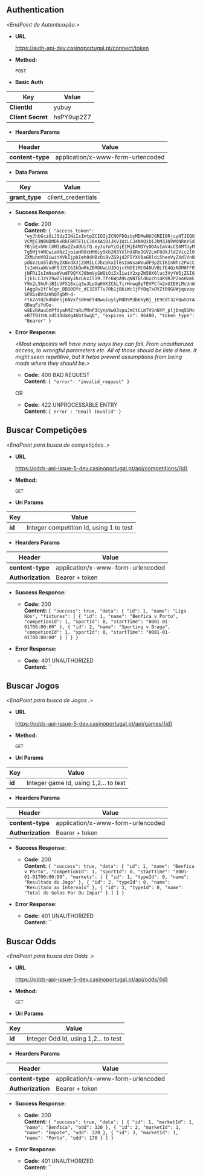 **Authentication**
----
  <_EndPoint de Autenticação._>

* **URL**

  https://auth-api-dev.casinoportugal.pt/connect/token

* **Method:**
  
  `POST` 
* **Basic Auth**
  
| Key | Value |
| --- | --- |
| **ClientId** | yubuy |
| **Client Secret** | hsPY9up2Z7 |

* **Hearders Params**

| Header | Value |
| --- | --- |
| **content-type** | application/x-www-form-urlencoded |

* **Data Params**

| Key | Value |
| --- | --- |
| **grant_type** | client_credentials |

* **Success Response:**

  * **Code:** 200 <br />
    **Content:** `{
    "access_token": "eyJhbGciOiJSUzI1NiIsImtpZCI6IjZCN0FDQzUyMDMwNUJGREI0RjcyNTJEQUVCMjE3N0NDMDkxRkFBRTEiLCJ0eXAiOiJKV1QiLCJ4NXQiOiJhM3JNVWdNRnY5dFBjbExhNnlGM3pBa2ZxdUUifQ.eyJuYmYiOjE1MjE4MDYyODAsImV4cCI6MTUyMTg5MjY4MCwiaXNzIjoiaHR0cHM6Ly9kb2N3YXlhdXRoZGV2LmF6dXJld2Vic2l0ZXMubmV0IiwiYXVkIjpbImh0dHBzOi8vZG9jd2F5YXV0aGRldi5henVyZXdlYnNpdGVzLm5ldC9yZXNvdXJjZXMiLCJhcGkxIl0sImNsaWVudF9pZCI6InNhc2FwcCIsImNsaWVudF9JZCI6IkQwRkZBRDUwLUJDQjctNDE1MC04NUVBLTE4QzNDM0FFRjNFRiIsImNsaWVudF9QYXJ0bmVySWQiOiIxIiwiY2xpZW50X0luc3VyYW5jZSI6IjEiLCJzY29wZSI6WyJhcGkxIl19.Tfc6WpA9LqNNTQldGxch14K9RJPZooHVmEY9x2L5hUhjBIcVFX18xiq3wJLoOg6SKZCkL7irHnwq8pTEVPCfm2xUIE6LMcUnWlAgg8v2tFkCqr_BDQ0OYc_dC3Z0T7u70b1jB6iWc1jPYBqTxOVZt0OGUWjquzaySPXbzBVdzHhQ7gbM-d-Ftn2aYdZkdG0esj6NVxfsBHnET4BwuiuyiyMdD5M3b65yBj_1E9EdT32HQwSOYAQBaqFiYdOe-w8EvRAuuCmPfdyahMZraRufMnP3Cynp9w93spuJmCtCLmTVSnNYP_pljbnq5SMceB7T91tHLzd51OdaKg46btSwqQ",
    "expires_in": 86400,
    "token_type": "Bearer"
}`
 
* **Error Response:**

  <_Most endpoints will have many ways they can fail. From unauthorized access, to wrongful parameters etc. All of those should be liste d here. It might seem repetitive, but it helps prevent assumptions from being made where they should be._>

  * **Code:** 400 BAD REQUEST <br />
    **Content:** `{
    "error": "invalid_request"
}`

  OR

  * **Code:** 422 UNPROCESSABLE ENTRY <br />
    **Content:** `{ error : "Email Invalid" }`
    
    
    
    
**Buscar Competições**
----
  <_EndPoint para busca de competições ._>

* **URL**

  https://odds-api-issue-5-dev.casinoportugal.pt/api/competitions/{id}

* **Method:**
  
  `GET` 
  
* **Uri Params**

| Key | Value |
| --- | --- |
| **id** | Integer competition Id, using 1 to test |

  
* **Hearders Params**

| Header | Value |
| --- | --- |
| **content-type** | application/x-www-form-urlencoded |
| **Authorization** | Bearer + token |


* **Success Response:**

  * **Code:** 200 <br />
    **Content:** `{
    "success": true,
    "data": {
        "id": 1,
        "name": "Liga Nós",
        "fixtures": [
            {
                "id": 1,
                "name": "Benfica v Porto",
                "competionId": 1,
                "sportId": 0,
                "startTime": "0001-01-01T00:00:00"
            },
            {
                "id": 2,
                "name": "Sporting v Braga",
                "competionId": 1,
                "sportId": 0,
                "startTime": "0001-01-01T00:00:00"
            }
        ]
    }
}`
 
* **Error Response:**

  * **Code:** 401 UNAUTHORIZED <br />
    **Content:** ``
    
    
**Buscar Jogos**
----
  <_EndPoint para busca de Jogos ._>

* **URL**

  https://odds-api-issue-5-dev.casinoportugal.pt/api/games/{id}

* **Method:**
  
  `GET` 
  
* **Uri Params**

| Key | Value |
| --- | --- |
| **id** | Integer game Id, using 1,2... to test |

* **Hearders Params**

| Header | Value |
| --- | --- |
| **content-type** | application/x-www-form-urlencoded |
| **Authorization** | Bearer + token |


* **Success Response:**

  * **Code:** 200 <br />
    **Content:** `{
    "success": true,
    "data": {
        "id": 1,
        "name": "Benfica v Porto",
        "competionId": 1,
        "sportId": 0,
        "startTime": "0001-01-01T00:00:00",
        "markets": [
            {
                "id": 1,
                "typeId": 0,
                "name": "Resultado do Jogo"
            },
            {
                "id": 2,
                "typeId": 0,
                "name": "Resultado ao Intervalo"
            },
            {
                "id": 3,
                "typeId": 0,
                "name": "Total de Golos Par Ou Impar"
            }
        ]
    }
}`
 
* **Error Response:**

  * **Code:** 401 UNAUTHORIZED <br />
    **Content:** ``




**Buscar Odds**
----
  <_EndPoint para busca das Odds ._>

* **URL**

  https://odds-api-issue-5-dev.casinoportugal.pt/api/odds/{id}

* **Method:**
  
  `GET` 
  
* **Uri Params**

| Key | Value |
| --- | --- |
| **id** | Integer Odd Id, using 1,2... to test |

* **Hearders Params**

| Header | Value |
| --- | --- |
| **content-type** | application/x-www-form-urlencoded |
| **Authorization** | Bearer + token |


* **Success Response:**

  * **Code:** 200 <br />
    **Content:** `{
    "success": true,
    "data": [
        {
            "id": 1,
            "marketId": 1,
            "name": "Benfica",
            "odd": 320
        },
        {
            "id": 2,
            "marketId": 1,
            "name": "Empate",
            "odd": 220
        },
        {
            "id": 3,
            "marketId": 1,
            "name": "Porto",
            "odd": 170
        }
    ]
}`
 
* **Error Response:**

  * **Code:** 401 UNAUTHORIZED <br />
    **Content:** ``



